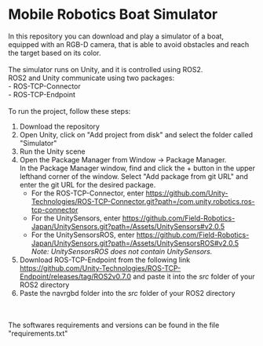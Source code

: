 # Mobile Robotics Boat Simulator
In this repository you can download and play a simulator of a boat, equipped with an RGB-D camera, that is able to avoid obstacles and reach the target based on its color.<br/> 
<br/>
The simulator runs on Unity, and it is controlled using ROS2.<br/>
ROS2 and Unity communicate using two packages:<br/>
     - ROS-TCP-Connector​<br/>
     - ROS-TCP-Endpoint<br/>
<br/>
To run the project, follow these steps:<br/>
1. Download the repository<br/>
2. Open Unity, click on "Add project from disk" and select the folder called "Simulator"<br/>
3. Run the Unity scene<br/>
4. Open the Package Manager from Window -> Package Manager.<br/>
  In the Package Manager window, find and click the + button in the upper lefthand corner of the window. Select "Add package from git URL" and enter the git URL for the desired package.<br/>  
     - For the ROS-TCP-Connector, enter https://github.com/Unity-Technologies/ROS-TCP-Connector.git?path=/com.unity.robotics.ros-tcp-connector<br/>
     - For the UnitySensors, enter https://github.com/Field-Robotics-Japan/UnitySensors.git?path=/Assets/UnitySensors#v2.0.5<br/>
     - For the UnitySensorsROS, enter https://github.com/Field-Robotics-Japan/UnitySensors.git?path=/Assets/UnitySensorsROS#v2.0.5<br/>
_Note: UnitySensorsROS does not contain UnitySensors._ <br/>
5. Download ROS-TCP-Endpoint from the following link https://github.com/Unity-Technologies/ROS-TCP-Endpoint/releases/tag/ROS2v0.7.0 and paste it into the _src_ folder of your ROS2 directory<br/>  
6. Paste the navrgbd folder into the _src_ folder of your ROS2 directory<br/>  
<br/>
<br/>
The softwares requirements and versions can be found in the file "requirements.txt"



